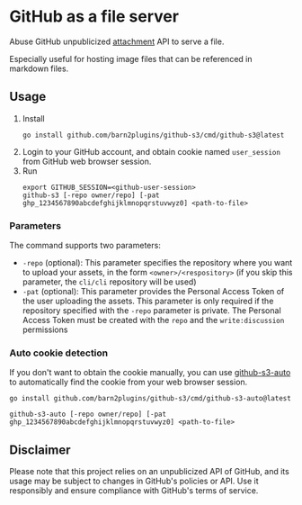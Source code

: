 # GitHub as a file server 

Abuse GitHub unpublicized [attachment](https://docs.github.com/en/get-started/writing-on-github/working-with-advanced-formatting/attaching-files) API to serve a file.

Especially useful for hosting image files that can be referenced in markdown files.

## Usage

1. Install
    ```shell
    go install github.com/barn2plugins/github-s3/cmd/github-s3@latest
    ```
2. Login to your GitHub account, and obtain cookie named `user_session` from GitHub web browser session.
3. Run
    ```shell
    export GITHUB_SESSION=<github-user-session>   
    github-s3 [-repo owner/repo] [-pat ghp_1234567890abcdefghijklmnopqrstuvwyz0] <path-to-file>
    ```

### Parameters
The command supports two parameters:
 * `-repo` (optional): This parameter specifies the repository where you want to upload your assets, in the form `<owner>/<respository>` (if you skip this parameter, the `cli/cli` repository will be used)
 * `-pat` (optional): This parameter provides the Personal Access Token of the user uploading the assets. This parameter is only required if the repository specified with the `-repo` parameter is private. The Personal Access Token must be created with the `repo` and the `write:discussion` permissions

### Auto cookie detection

If you don't want to obtain the cookie manually, you can use [github-s3-auto](./cmd/github-s3-auto) to automatically find the cookie from your web browser session.

```shell
go install github.com/barn2plugins/github-s3/cmd/github-s3-auto@latest

github-s3-auto [-repo owner/repo] [-pat ghp_1234567890abcdefghijklmnopqrstuvwyz0] <path-to-file>
```

## Disclaimer

Please note that this project relies on an unpublicized API of GitHub, and its usage may be subject to changes in GitHub's policies or API. Use it responsibly and ensure compliance with GitHub's terms of service.

